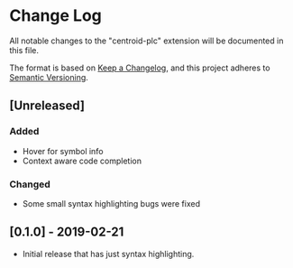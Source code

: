 # Change Log

All notable changes to the "centroid-plc" extension will be documented in this file.

The format is based on [Keep a Changelog](https://keepachangelog.com/en/1.0.0/),
and this project adheres to [Semantic Versioning](https://semver.org/spec/v2.0.0.html).

## [Unreleased]
### Added
- Hover for symbol info
- Context aware code completion
### Changed
- Some small syntax highlighting bugs were fixed

## [0.1.0] - 2019-02-21

- Initial release that has just syntax highlighting.
